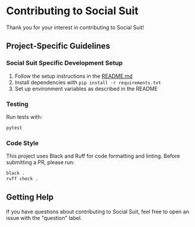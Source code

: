 # Contributing to Social Suit

Thank you for your interest in contributing to Social Suit!

## Project-Specific Guidelines

### Social Suit Specific Development Setup

1. Follow the setup instructions in the [README.md](./README.md)
2. Install dependencies with `pip install -r requirements.txt`
3. Set up environment variables as described in the README

### Testing

Run tests with:

```bash
pytest
```

### Code Style

This project uses Black and Ruff for code formatting and linting. Before submitting a PR, please run:

```bash
black .
ruff check .
```

## Getting Help

If you have questions about contributing to Social Suit, feel free to open an issue with the "question" label.